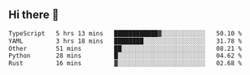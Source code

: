 ## Hi there 👋

<!--
**whirlun/whirlun** is a ✨ _special_ ✨ repository because its `README.md` (this file) appears on your GitHub profile.

Here are some ideas to get you started:

- 🔭 I’m currently working on ...
- 🌱 I’m currently learning ...
- 👯 I’m looking to collaborate on ...
- 🤔 I’m looking for help with ...
- 💬 Ask me about ...
- 📫 How to reach me: ...
- 😄 Pronouns: ...
- ⚡ Fun fact: ...
-->
<!--START_SECTION:waka-->

```txt
TypeScript   5 hrs 13 mins   ████████████▓░░░░░░░░░░░░   50.10 %
YAML         3 hrs 18 mins   ████████░░░░░░░░░░░░░░░░░   31.78 %
Other        51 mins         ██░░░░░░░░░░░░░░░░░░░░░░░   08.21 %
Python       28 mins         █░░░░░░░░░░░░░░░░░░░░░░░░   04.62 %
Rust         16 mins         ▓░░░░░░░░░░░░░░░░░░░░░░░░   02.68 %
```

<!--END_SECTION:waka-->
